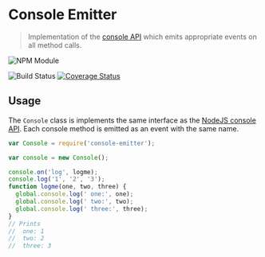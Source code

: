 # Console Emitter

> Implementation of the [console API](http://nodejs.org/api/console.html) which
> emits appropriate events on all method calls.

![NPM Module](https://nodei.co/npm/console-emitter.png?stars=true)

![Build Status](https://api.travis-ci.org/Josiah/node-console-emitter.svg)
[![Coverage Status](https://img.shields.io/coveralls/Josiah/node-console-emitter.svg)](https://coveralls.io/r/Josiah/node-console-emitter)

## Usage

The `Console` class is implements the same interface as the [NodeJS console API](http://nodejs.org/api/console.html). Each console method is emitted as an event with the same name.

```js
var Console = require('console-emitter');

var console = new Console();

console.on('log', logme);
console.log('1', '2', '3');
function logme(one, two, three) {
  global.console.log(' one:', one);
  global.console.log(' two:', two);
  global.console.log(' three:', three);
}
// Prints
//  one: 1
//  two: 2
//  three: 3
```
